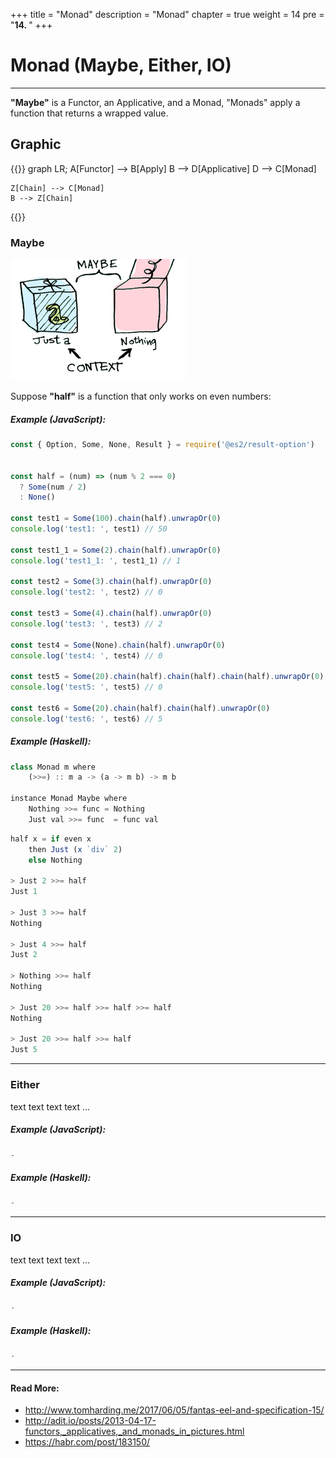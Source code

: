 +++
title = "Monad"
description = "Monad"
chapter = true
weight = 14
pre = "<b>14. </b>"
+++

# Monad (Maybe, Either, IO)
---
**"Maybe"** is a Functor, an Applicative, and a Monad,
"Monads" apply a function that returns a wrapped value.


## Graphic
{{<mermaid align="center">}}
graph LR;
    A[Functor] --> B[Apply]
    B --> D[Applicative]
    D --> C[Monad]

    Z[Chain] --> C[Monad]
    B --> Z[Chain]
{{</mermaid>}}


### Maybe
![applicative](maybe.png)

Suppose **"half"** is a function that only works on even numbers:

##### Example (JavaScript):
```js
const { Option, Some, None, Result } = require('@es2/result-option')


const half = (num) => (num % 2 === 0)
  ? Some(num / 2)
  : None()

const test1 = Some(100).chain(half).unwrapOr(0)
console.log('test1: ', test1) // 50

const test1_1 = Some(2).chain(half).unwrapOr(0)
console.log('test1_1: ', test1_1) // 1

const test2 = Some(3).chain(half).unwrapOr(0)
console.log('test2: ', test2) // 0

const test3 = Some(4).chain(half).unwrapOr(0)
console.log('test3: ', test3) // 2

const test4 = Some(None).chain(half).unwrapOr(0)
console.log('test4: ', test4) // 0

const test5 = Some(20).chain(half).chain(half).chain(half).unwrapOr(0)
console.log('test5: ', test5) // 0

const test6 = Some(20).chain(half).chain(half).unwrapOr(0)
console.log('test6: ', test6) // 5
```


##### Example (Haskell):
```js
class Monad m where
    (>>=) :: m a -> (a -> m b) -> m b

instance Monad Maybe where
    Nothing >>= func = Nothing
    Just val >>= func  = func val
```

```js
half x = if even x
    then Just (x `div` 2)
    else Nothing

> Just 2 >>= half
Just 1

> Just 3 >>= half
Nothing

> Just 4 >>= half
Just 2

> Nothing >>= half
Nothing

> Just 20 >>= half >>= half >>= half
Nothing

> Just 20 >>= half >>= half
Just 5

```
---


### Either
text text text text ...


##### Example (JavaScript):
```js
-
```

##### Example (Haskell):
```js
-
```

---

### IO
text text text text ...


##### Example (JavaScript):
```js
-
```

##### Example (Haskell):
```js
-
```

---
#### Read More:
- http://www.tomharding.me/2017/06/05/fantas-eel-and-specification-15/
- http://adit.io/posts/2013-04-17-functors,_applicatives,_and_monads_in_pictures.html
- https://habr.com/post/183150/
